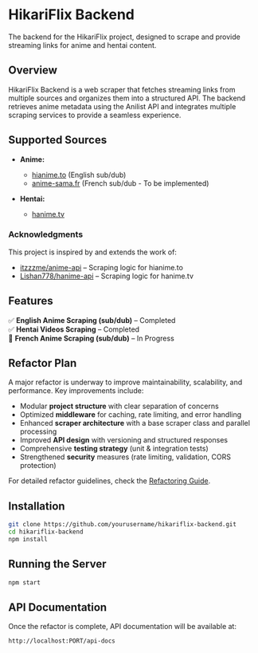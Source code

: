 # HikariFlix Backend  

The backend for the HikariFlix project, designed to scrape and provide streaming links for anime and hentai content.  

## Overview  

HikariFlix Backend is a web scraper that fetches streaming links from multiple sources and organizes them into a structured API. The backend retrieves anime metadata using the Anilist API and integrates multiple scraping services to provide a seamless experience.  

## Supported Sources  

- **Anime:**  
  - [hianime.to](https://hianime.to) (English sub/dub)  
  - [anime-sama.fr](https://anime-sama.fr) (French sub/dub - To be implemented)  

- **Hentai:**  
  - [hanime.tv](https://hanime.tv)  

### Acknowledgments  

This project is inspired by and extends the work of:  
- [itzzzme/anime-api](https://github.com/itzzzme/anime-api) – Scraping logic for hianime.to  
- [Lishan778/hanime-api](https://github.com/Lishan778/hanime-api) – Scraping logic for hanime.tv  

## Features  

✅ **English Anime Scraping (sub/dub)** – Completed  
✅ **Hentai Videos Scraping** – Completed  
🚧 **French Anime Scraping (sub/dub)** – In Progress  

## Refactor Plan  

A major refactor is underway to improve maintainability, scalability, and performance. Key improvements include:  
- Modular **project structure** with clear separation of concerns  
- Optimized **middleware** for caching, rate limiting, and error handling  
- Enhanced **scraper architecture** with a base scraper class and parallel processing  
- Improved **API design** with versioning and structured responses  
- Comprehensive **testing strategy** (unit & integration tests)  
- Strengthened **security** measures (rate limiting, validation, CORS protection)  

For detailed refactor guidelines, check the [Refactoring Guide](docs/RefactoringGuide.pdf).  

## Installation  

```sh
git clone https://github.com/yourusername/hikariflix-backend.git
cd hikariflix-backend
npm install
```

## Running the Server  

```sh
npm start
```

## API Documentation  

Once the refactor is complete, API documentation will be available at:  
```
http://localhost:PORT/api-docs
```
